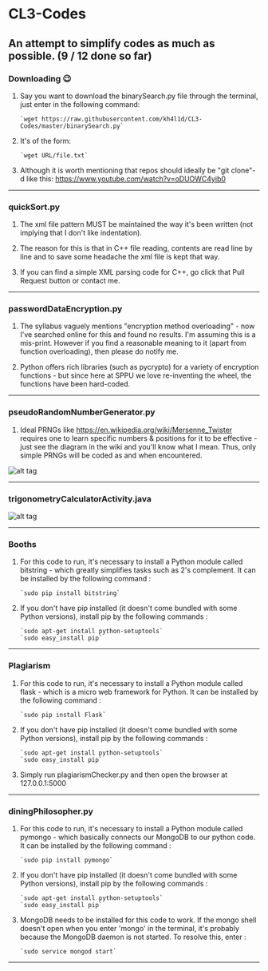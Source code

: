 # CL3-Codes
An attempt to simplify codes as much as possible. (9 / 12 done so far)
--------------------------------------------------------------------------------------------------------------------------------
### Downloading :wink:

1. Say you want to download the binarySearch.py file through the terminal, just enter in the following command: 

       `wget https://raw.githubusercontent.com/kh4l1d/CL3-Codes/master/binarySearch.py`
       

2. It's of the form: 

       `wget URL/file.txt`

3. Although it is worth mentioning that repos should ideally be "git clone"-d like this: https://www.youtube.com/watch?v=oDUOWC4yib0

--------------------------------------------------------------------------------------------------------------------------------
### quickSort.py

1. The xml file pattern MUST be maintained the way it's been written (not implying that I don't like indentation).

2. The reason for this is that in C++ file reading, contents are read line by line and to save some headache the xml file is kept that way.

3. If you can find a simple XML parsing code for C++, go click that Pull Request button or contact me.

--------------------------------------------------------------------------------------------------------------------------------
### passwordDataEncryption.py

1. The syllabus vaguely mentions "encryption method overloading" - now I've searched online for this and found no results. I'm assuming this is a mis-print. However if you find a reasonable meaning to it (apart from function overloading), then please do notify me.

2. Python offers rich libraries (such as pycrypto) for a variety of encryption functions - but since here at SPPU we love re-inventing the wheel, the functions have been hard-coded.

--------------------------------------------------------------------------------------------------------------------------------
### pseudoRandomNumberGenerator.py

1. Ideal PRNGs like https://en.wikipedia.org/wiki/Mersenne_Twister requires one to learn specific numbers & positions for it to be effective - just see the diagram in the wiki and you'll know what I mean. Thus, only simple PRNGs will be coded as and when encountered.

![alt tag](https://i.stack.imgur.com/ZWHjC.gif)

--------------------------------------------------------------------------------------------------------------------------------
### trigonometryCalculatorActivity.java

![alt tag](https://github.com/kh4l1d/CL3-Codes/blob/master/trigonometryCalculatorPic.png)

--------------------------------------------------------------------------------------------------------------------------------
### Booths

1. For this code to run, it's necessary to install a Python module called bitstring - which greatly simplifies tasks such as 2's complement. It can be installed by the following command : 

       `sudo pip install bitstring`
       

2. If you don't have pip installed (it doesn't come bundled with some Python versions), install pip by the following commands :

       `sudo apt-get install python-setuptools`
       `sudo easy_install pip`

--------------------------------------------------------------------------------------------------------------------------------
### Plagiarism

1. For this code to run, it's necessary to install a Python module called flask - which is a micro web framework for Python. It can be installed by the following command : 

       `sudo pip install Flask`
       

2. If you don't have pip installed (it doesn't come bundled with some Python versions), install pip by the following commands :

       `sudo apt-get install python-setuptools`
       `sudo easy_install pip`

3. Simply run plagiarismChecker.py and then open the browser at 127.0.0.1:5000
--------------------------------------------------------------------------------------------------------------------------------
### diningPhilosopher.py

1. For this code to run, it's necessary to install a Python module called pymongo - which basically connects our MongoDB to our python code. It can be installed by the following command : 

       `sudo pip install pymongo`
       

2. If you don't have pip installed (it doesn't come bundled with some Python versions), install pip by the following commands :

       `sudo apt-get install python-setuptools`
       `sudo easy_install pip`

3. MongoDB needs to be installed for this code to work. If the mongo shell doesn't open when you enter 'mongo' in the terminal, it's probably because the MongoDB daemon is not started. To resolve this, enter :
       
       `sudo service mongod start`
--------------------------------------------------------------------------------------------------------------------------------
